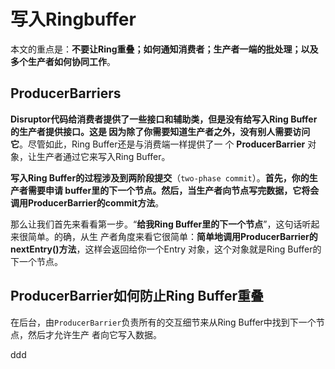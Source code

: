 写入Ringbuffer
================================================================================
本文的重点是：**不要让Ring重叠；如何通知消费者；生产者一端的批处理；以及多个生产者如何协同工作**。

## ProducerBarriers
**Disruptor代码给消费者提供了一些接口和辅助类，但是没有给写入Ring Buffer的生产者提供接口。这是
因为除了你需要知道生产者之外，没有别人需要访问它**。尽管如此，Ring Buffer还是与消费端一样提供了一
个 **ProducerBarrier** 对象，让生产者通过它来写入Ring Buffer。

**写入Ring Buffer的过程涉及到两阶段提交**（`two-phase commit`）。**首先，你的生产者需要申请
buffer里的下一个节点。然后，当生产者向节点写完数据，它将会调用ProducerBarrier的commit方法**。

那么让我们首先来看看第一步。“**给我Ring Buffer里的下一个节点**”，这句话听起来很简单。的确，从生
产者角度来看它很简单：**简单地调用ProducerBarrier的nextEntry()方法**，这样会返回给你一个Entry
对象，这个对象就是Ring Buffer的下一个节点。

## ProducerBarrier如何防止Ring Buffer重叠
在后台，由`ProducerBarrier`负责所有的交互细节来从Ring Buffer中找到下一个节点，然后才允许生产
者向它写入数据。




























ddd
